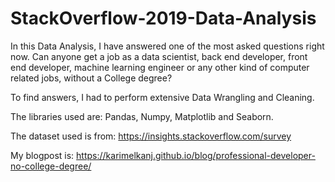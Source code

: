 # StackOverflow-2019-Data-Analysis

In this Data Analysis, I have answered one of the most asked questions right now. Can anyone get a job as a data scientist, back end developer, front end developer, machine learning engineer or any other kind of computer related jobs, without a College degree?     

To find answers, I had to perform extensive Data Wrangling and Cleaning.       

The libraries used are: Pandas, Numpy, Matplotlib and Seaborn.       

The dataset used is from: https://insights.stackoverflow.com/survey

My blogpost is: https://karimelkanj.github.io/blog/professional-developer-no-college-degree/
